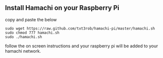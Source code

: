 Install Hamachi on your Raspberry Pi
------------------------

copy and paste the below

```
sudo wget https://raw.github.com/txt3rob/hamachi-pi/master/hamachi.sh
sudo chmod 777 hamachi.sh
sudo ./hamachi.sh
```


follow the on screen instructions and your raspberry pi will be added to your hamachi network.



